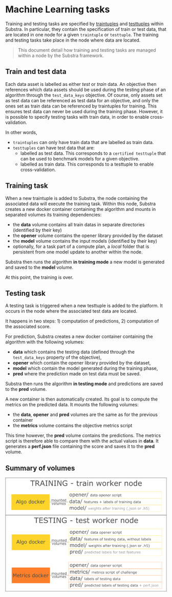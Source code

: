 # Machine Learning tasks

Training and testing tasks are specified by [traintuples](./concepts.md#traintuple) and [testtuples](./concepts.md#testtuple) within Substra.
In particular, they contain the specification of train or test data, that are located in one node for a given `traintuple` or `testtuple`.
The training and testing tasks take place in the node where data are located.

> This document detail how training and testing tasks are managed within a node by the Substra framework.

## Train and test data

Each data asset is labelled as either *test* or *train* data. An objective then references which data assets should be used during the testing phase of an algorithm through the `test_data_keys` objective.
Of course, only assets set as test data can be referenced as test data for an objective, and only the ones set as train data can be referenced by traintuples for training. This ensures test data can never be used during the training phase.
However, it is possible to specify testing tasks with train data, in order to enable cross-validation.

In other words,
- `traintuples` can only have train data that are labelled as train data.
- `testtuples` can have test data that are:
    - labelled as test data. This corresponds to a `certified testtuple` that can be used to benchmark models for a given objective.
    - labelled as train data. This corresponds to a testtuple to enable cross-validation.


## Training task

When a new traintuple is added to Substra, the node containing the associated data will execute the training task.
Within this node, Substra creates a new docker container containing the algorithm and mounts in separated volumes its training dependencies:
* the **data** volume contains all train datas in separate directories (identified by their key)
* the **opener** volume contains the opener library provided by the dataset
* the **model** volume contains the input models (identified by their key)
* optionally, for a task part of a compute plan, a *local* folder that is persistent from one model update to another within the node.

Substra then runs the algorithm **in training mode** a new model is generated and saved to the **model** volume.

At this point, the training is over.

## Testing task

A testing task is triggered when a new testtuple is added to the platform.
It occurs in the node where the associated test data are located.

It happens in two steps: 1) computation of predictions, 2) computation of the associated score.

For prediction, Substra creates a new docker container containing the algorithm with the following volumes:
* **data** which contains the testing data (defined through the `test_data_keys` property of the objective),
* **opener** which contain the opener library provided by the dataset,
* **model** which contain the model generated during the training phase,
* **pred** where the prediction made on test data must be saved.

Substra then runs the algorithm **in testing mode** and predictions are saved to the **pred** volume.

A new container is then automatically created. Its goal is to compute the metrics on the predicted data. It mounts the following volumes:
* the **data**, **opener** and **pred** volumes are the same as for the previous container
* the **metrics** volume contains the objective metrics script

This time however, the **pred** volume contains the predictions. The metrics script is therefore able to compare them with the actual values in **data**. It generates a **perf.json** file containing the score and saves it to the **pred** volume.

## Summary of volumes

![Docker containers and volumes](./img/training_phase1.png)

